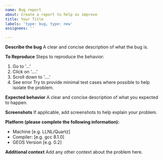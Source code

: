 ```yaml
---
name: Bug report
about: Create a report to help us improve
title: Your Title
labels: 'type: bug, type: new'
assignees: ''

---
```


**Describe the bug**
A clear and concise description of what the bug is.

**To Reproduce**
Steps to reproduce the behavior:
1. Go to '...'
2. Click on '....'
3. Scroll down to '....'
4. See error
Try to provide minimal test cases where possible to help isolate the problem.

**Expected behavior**
A clear and concise description of what you expected to happen.

**Screenshots**
If applicable, add screenshots to help explain your problem.

**Platform (please complete the following information):**
- Machine [e.g. LLNL/Quartz] 
- Compiler: [e.g. gcc 8.1.0]
- GEOS Version [e.g. 0.2]

**Additional context**
Add any other context about the problem here.
